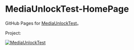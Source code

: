 # MediaUnlockTest-HomePage

GitHub Pages for [MediaUnlockTest](https://unlock.icmp.ing)。

Project: 

<a href="https://github.com/HsukqiLee/MediaUnlockTest">
  <picture>
    <source srcset="https://github-readme-stats.vercel.app/api/pin/?username=HsukqiLee&repo=MediaUnlockTest&theme=dark" media="(prefers-color-scheme: dark)" />
    <source srcset="https://github-readme-stats.vercel.app/api/pin/?username=HsukqiLee&repo=MediaUnlockTest" media="(prefers-color-scheme: light), (prefers-color-scheme: no-preference)" />
    <img align="center" src="https://github-readme-stats.vercel.app/api/pin/?username=HsukqiLee&repo=MediaUnlockTest" alt="MediaUnlockTest" />
  </picture>
</a>
